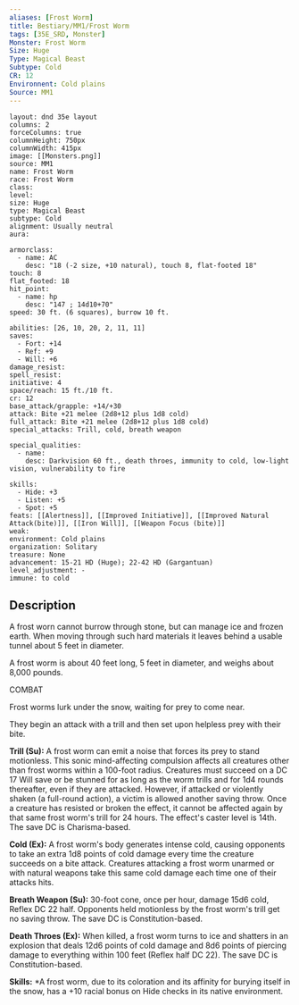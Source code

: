 ```yaml
---
aliases: [Frost Worm]
title: Bestiary/MM1/Frost Worm
tags: [35E_SRD, Monster]
Monster: Frost Worm
Size: Huge
Type: Magical Beast
Subtype: Cold
CR: 12
Environnent: Cold plains
Source: MM1
---
```


```statblock
layout: dnd 35e layout
columns: 2
forceColumns: true
columnHeight: 750px
columnWidth: 415px
image: [[Monsters.png]]
source: MM1
name: Frost Worm
race: Frost Worm
class: 
level: 
size: Huge
type: Magical Beast
subtype: Cold
alignment: Usually neutral
aura: 

armorclass:
  - name: AC
    desc: "18 (-2 size, +10 natural), touch 8, flat-footed 18"
touch: 8
flat_footed: 18
hit_point:
  - name: hp
    desc: "147 ; 14d10+70"
speed: 30 ft. (6 squares), burrow 10 ft.

abilities: [26, 10, 20, 2, 11, 11]
saves:
  - Fort: +14
  - Ref: +9
  - Will: +6
damage_resist: 
spell_resist: 
initiative: 4
space/reach: 15 ft./10 ft.
cr: 12
base_attack/grapple: +14/+30
attack: Bite +21 melee (2d8+12 plus 1d8 cold)
full_attack: Bite +21 melee (2d8+12 plus 1d8 cold)
special_attacks: Trill, cold, breath weapon

special_qualities:
  - name: 
    desc: Darkvision 60 ft., death throes, immunity to cold, low-light vision, vulnerability to fire

skills:
  - Hide: +3
  - Listen: +5
  - Spot: +5
feats: [[Alertness]], [[Improved Initiative]], [[Improved Natural Attack(bite)]], [[Iron Will]], [[Weapon Focus (bite)]]
weak: 
environment: Cold plains
organization: Solitary
treasure: None
advancement: 15-21 HD (Huge); 22-42 HD (Gargantuan)
level_adjustment: -
immune: to cold
```

## Description

<p>A frost worn cannot burrow through stone, but can manage ice and frozen earth. When moving through such hard materials it leaves behind a usable tunnel about 5 feet in diameter.</p>
<p>A frost worm is about 40 feet long, 5 feet in diameter, and weighs about 8,000 pounds.</p>
<p>COMBAT</p>
<p>Frost worms lurk under the snow, waiting for prey to come near.</p>
<p>They begin an attack with a trill and then set upon helpless prey with their bite.</p>
<p>
            <b>Trill (Su):</b> A frost worm can emit a noise that forces its prey to stand motionless. This sonic mind-affecting compulsion affects all creatures other than frost worms within a 100-foot radius. Creatures must succeed on a DC 17 Will save or be stunned for as long as the worm trills and for 1d4 rounds thereafter, even if they are attacked. However, if attacked or violently shaken (a full-round action), a victim is allowed another saving throw. Once a creature has resisted or broken the effect, it cannot be affected again by that same frost worm's trill for 24 hours. The effect's caster level is 14th. The save DC is Charisma-based.</p>
<p>
            <b>Cold (Ex):</b> A frost worm's body generates intense cold, causing opponents to take an extra 1d8 points of cold damage every time the creature succeeds on a bite attack. Creatures attacking a frost worm unarmed or with natural weapons take this same cold damage each time one of their attacks hits.</p>
<p>
            <b>Breath Weapon (Su):</b> 30-foot cone, once per hour, damage 15d6 cold, Reflex DC 22 half. Opponents held motionless by the frost worm's trill get no saving throw. The save DC is Constitution-based.</p>
<p>
            <b>Death Throes (Ex):</b> When killed, a frost worm turns to ice and shatters in an explosion that deals 12d6 points of cold damage and 8d6 points of piercing damage to everything within 100 feet (Reflex half DC 22). The save DC is Constitution-based.</p>
<p>
            <b>Skills:</b> *A frost worm, due to its coloration and its affinity for burying itself in the snow, has a +10 racial bonus on Hide checks in its native environment.</p>
